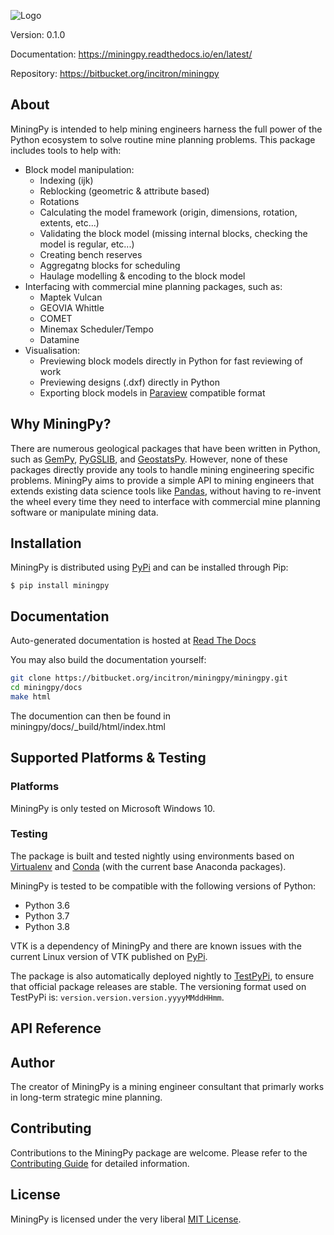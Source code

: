 ![Logo](https://bitbucket.org/incitron/miningpy/src/master/docs/_static/miningpy_logo.png)

Version:        0.1.0

Documentation:  https://miningpy.readthedocs.io/en/latest/

Repository:     https://bitbucket.org/incitron/miningpy


## About
MiningPy is intended to help mining engineers harness the full power of the Python ecosystem to solve routine mine planning problems.
This package includes tools to help with:

- Block model manipulation:
    - Indexing (ijk)
    - Reblocking (geometric & attribute based)
    - Rotations
    - Calculating the model framework (origin, dimensions, rotation, extents, etc...)
    - Validating the block model (missing internal blocks, checking the model is regular, etc...)
    - Creating bench reserves
    - Aggregatng blocks for scheduling
    - Haulage modelling & encoding to the block model
- Interfacing with commercial mine planning packages, such as:
    - Maptek Vulcan
    - GEOVIA Whittle
    - COMET
    - Minemax Scheduler/Tempo
    - Datamine
- Visualisation:
    - Previewing block models directly in Python for fast reviewing of work
    - Previewing designs (.dxf) directly in Python
    - Exporting block models in [Paraview](https://www.paraview.org/) compatible format


## Why MiningPy?

There are numerous geological packages that have been written in Python, such as [GemPy](https://www.gempy.org), [PyGSLIB](https://opengeostat.github.io/pygslib), and [GeostatsPy](https://github.com/GeostatsGuy/GeostatsPy).
However, none of these packages directly provide any tools to handle mining engineering specific problems.
MiningPy aims to provide a simple API to mining engineers that extends existing data science tools like [Pandas](https://pandas.pydata.org), without having to re-invent the wheel every time they need to interface with commercial mine planning software or manipulate mining data.


## Installation

MiningPy is distributed using [PyPi](https://pypi.org) and can be installed through Pip:

    $ pip install miningpy


## Documentation

Auto-generated documentation is hosted at [Read The Docs](https://miningpy.readthedocs.io/en/latest/)

You may also build the documentation yourself:

```bash
git clone https://bitbucket.org/incitron/miningpy/miningpy.git
cd miningpy/docs
make html
```

The documention can then be found in miningpy/docs/_build/html/index.html


## Supported Platforms & Testing

### Platforms

MiningPy is only tested on Microsoft Windows 10.

### Testing

The package is built and tested nightly using environments based on [Virtualenv](https://virtualenv.pypa.io/) and [Conda](https://docs.conda.io) (with the current base Anaconda packages).

MiningPy is tested to be compatible with the following versions of Python:

- Python 3.6
- Python 3.7
- Python 3.8

VTK is a dependency of MiningPy and there are known issues with the current Linux version of VTK published on [PyPi](https://pypi.org/project/vtk/).

The package is also automatically deployed nightly to [TestPyPi](https://test.pypi.org/project/miningpy/), to ensure that official package releases are stable.
The versioning format used on TestPyPi is: `version.version.version.yyyyMMddHHmm`.

## API Reference


## Author

The creator of MiningPy is a mining engineer consultant that primarly works in long-term strategic mine planning.


## Contributing

Contributions to the MiningPy package are welcome. 
Please refer to the [Contributing Guide](CONTRIBUTING.md) for detailed information.


## License
MiningPy is licensed under the very liberal [MIT License](http://opensource.org/licenses/mit-license.php).
